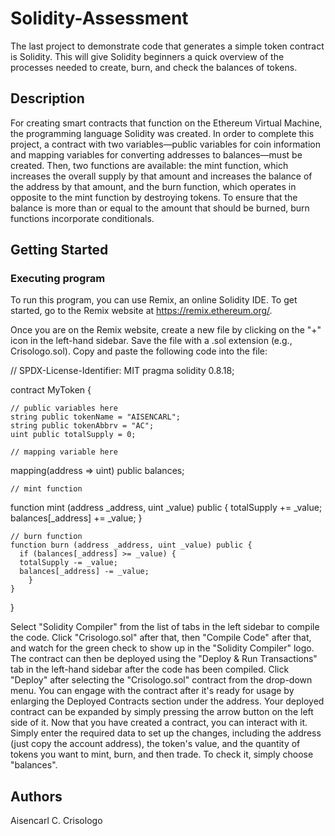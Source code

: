 # Solidity-Assessment
The last project to demonstrate code that generates a simple token contract is Solidity. This will give Solidity beginners a quick overview of the processes needed to create, burn, and check the balances of tokens. 

## Description

For creating smart contracts that function on the Ethereum Virtual Machine, the programming language Solidity was created. In order to complete this project, a contract with two variables—public variables for coin information and mapping variables for converting addresses to balances—must be created. Then, two functions are available: the mint function, which increases the overall supply by that amount and increases the balance of the address by that amount, and the burn function, which operates in opposite to the mint function by destroying tokens. To ensure that the balance is more than or equal to the amount that should be burned, burn functions incorporate conditionals.

## Getting Started

### Executing program

To run this program, you can use Remix, an online Solidity IDE. To get started, go to the Remix website at https://remix.ethereum.org/.

Once you are on the Remix website, create a new file by clicking on the "+" icon in the left-hand sidebar. Save the file with a .sol extension (e.g., Crisologo.sol). Copy and paste the following code into the file:

// SPDX-License-Identifier: MIT
pragma solidity 0.8.18;

contract MyToken { 

    // public variables here
    string public tokenName = "AISENCARL";
    string public tokenAbbrv = "AC";
    uint public totalSupply = 0;

    // mapping variable here
   mapping(address => uint) public balances;

    // mint function
   function mint (address _address, uint _value) public {
    totalSupply += _value;
    balances[_address] += _value;
   }
   
    // burn function
    function burn (address _address, uint _value) public {
      if (balances[_address] >= _value) {    
      totalSupply -= _value;
      balances[_address] -= _value;
        }
    }

}
    
Select "Solidity Compiler" from the list of tabs in the left sidebar to compile the code. Click "Crisologo.sol" after that, then "Compile Code" after that, and watch for the green check to show up in the "Solidity Compiler" logo. The contract can then be deployed using the "Deploy & Run Transactions" tab in the left-hand sidebar after the code has been compiled. Click "Deploy" after selecting the "Crisologo.sol" contract from the drop-down menu. You can engage with the contract after it's ready for usage by enlarging the Deployed Contracts section under the address. Your deployed contract can be expanded by simply pressing the arrow button on the left side of it. Now that you have created a contract, you can interact with it. Simply enter the required data to set up the changes, including the address (just copy the account address), the token's value, and the quantity of tokens you want to mint, burn, and then trade. To check it, simply choose "balances".

## Authors

Aisencarl C. Crisologo
